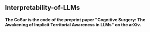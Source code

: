 ## Interpretability-of-LLMs

#### The CoSur is the code of the preprint paper "Cognitive Surgery: The Awakening of Implicit Territorial Awareness in LLMs" on the arXiv.
